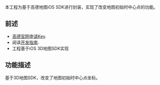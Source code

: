 本工程为基于高德地图iOS SDK进行封装，实现了改变地图初始时中心点的功能。
## 前述 ##
- [高德官网申请Key](http://lbs.amap.com/dev/#/).
- 阅读[开发指南](http://lbs.amap.com/api/ios-sdk/summary/).
- 工程基于iOS 3D地图SDK实现

## 功能描述 ##
基于3D地图SDK，改变了地图初始时中心点坐标。